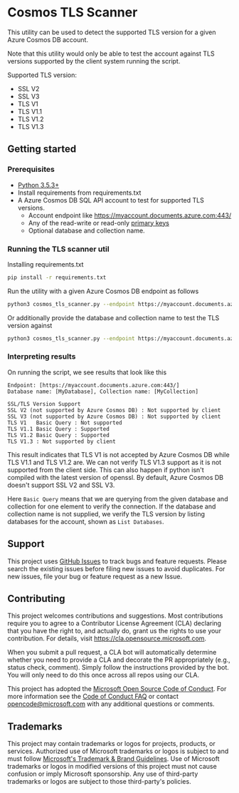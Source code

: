 # Cosmos TLS Scanner

This utility can be used to detect the supported TLS version for a given Azure Cosmos DB account.

Note that this utility would only be able to test the account against TLS versions supported by the client system running the script.

Supported TLS version:
- SSL V2
- SSL V3
- TLS V1
- TLS V1.1
- TLS V1.2
- TLS V1.3

## Getting started

### Prerequisites
- [Python 3.5.3+][python]
- Install requirements from requirements.txt
- A Azure Cosmos DB SQL API account to test for supported TLS versions.
    - Account endpoint like https://myaccount.documents.azure.com:443/
    - Any of the read-write or read-only [primary keys][primary_keys]
    - Optional database and collection name.

### Running the TLS scanner util

Installing requirements.txt
```bash
pip install -r requirements.txt
```

Run the utility with a given Azure Cosmos DB endpoint as follows
```bash
python3 cosmos_tls_scanner.py --endpoint https://myaccount.documents.azure.com:443/ --authorization-key khYANAIiAl12n...==
```
Or additionally provide the database and collection name to test the TLS version against
```bash
python3 cosmos_tls_scanner.py --endpoint https://myaccount.documents.azure.com:443/ --authorization-key khYANAIiAl12n...== --database-name MyDatabase --collection-name MyCollection
```

### Interpreting results

On running the script, we see results that look like this
```
Endpoint: [https://myaccount.documents.azure.com:443/]
Database name: [MyDatabase], Collection name: [MyCollection]

SSL/TLS Version Support
SSL V2 (not supported by Azure Cosmos DB) : Not supported by client
SSL V3 (not supported by Azure Cosmos DB) : Not supported by client
TLS V1   Basic Query : Not supported
TLS V1.1 Basic Query : Supported
TLS V1.2 Basic Query : Supported
TLS V1.3 : Not supported by client
```

This result indicates that TLS V1 is not accepted by Azure Cosmos DB while TLS V1.1 and TLS V1.2 are. We can not verify TLS V1.3 support as it is not supported from the client side. This can also happen if python isn't compiled with the latest version of openssl. By default, Azure Cosmos DB doesn't support SSL V2 and SSL V3.

Here `Basic Query` means that we are querying from the given database and collection for one element to verify the connection. If the database and collection name is not supplied, we verify the TLS version by listing databases for the account, shown as `List Databases`.

## Support

This project uses [GitHub Issues][github_issues] to track bugs and feature requests. Please search the existing issues before filing new issues to avoid duplicates. For new issues, file your bug or feature request as a new Issue.

## Contributing

This project welcomes contributions and suggestions.  Most contributions require you to agree to a
Contributor License Agreement (CLA) declaring that you have the right to, and actually do, grant us
the rights to use your contribution. For details, visit https://cla.opensource.microsoft.com.

When you submit a pull request, a CLA bot will automatically determine whether you need to provide
a CLA and decorate the PR appropriately (e.g., status check, comment). Simply follow the instructions
provided by the bot. You will only need to do this once across all repos using our CLA.

This project has adopted the [Microsoft Open Source Code of Conduct](https://opensource.microsoft.com/codeofconduct/).
For more information see the [Code of Conduct FAQ](https://opensource.microsoft.com/codeofconduct/faq/) or
contact [opencode@microsoft.com](mailto:opencode@microsoft.com) with any additional questions or comments.

## Trademarks

This project may contain trademarks or logos for projects, products, or services. Authorized use of Microsoft 
trademarks or logos is subject to and must follow 
[Microsoft's Trademark & Brand Guidelines](https://www.microsoft.com/en-us/legal/intellectualproperty/trademarks/usage/general).
Use of Microsoft trademarks or logos in modified versions of this project must not cause confusion or imply Microsoft sponsorship.
Any use of third-party trademarks or logos are subject to those third-party's policies.

<!-- Links -->
[python]: https://www.python.org/downloads/
[primary_keys]: https://docs.microsoft.com/en-us/azure/cosmos-db/secure-access-to-data#primary-keys
[github_issues]: https://github.com/Azure/cosmos-tls-scanner/issues
